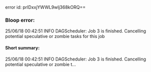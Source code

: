 error id: prIDxxjYWWL9wlj368kORQ==
### Bloop error:

25/06/18 00:42:51 INFO DAGScheduler: Job 3 is finished. Cancelling potential speculative or zombie tasks for this job
#### Short summary: 

25/06/18 00:42:51 INFO DAGScheduler: Job 3 is finished. Cancelling potential speculative or zombie t...